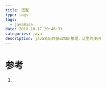 ```yaml
---
title: 泛型
type: tags
tags:
  - javaBase
date: 2018-10-17 20:46:31
categories: java
description: java笔记的基础知识整理，泛型的使用
---
```




# 参考 #

1. 
